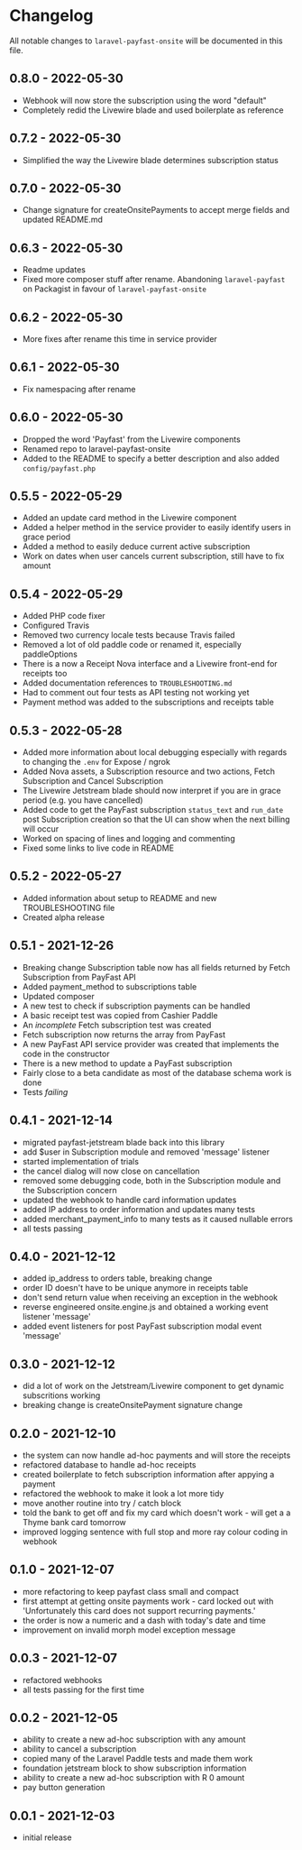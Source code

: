# Changelog

All notable changes to `laravel-payfast-onsite` will be documented in this file.

## 0.8.0 - 2022-05-30

- Webhook will now store the subscription using the word "default"
- Completely redid the Livewire blade and used boilerplate as reference

## 0.7.2 - 2022-05-30

- Simplified the way the Livewire blade determines subscription status

## 0.7.0 - 2022-05-30

- Change signature for createOnsitePayments to accept merge fields and updated README.md

## 0.6.3 - 2022-05-30

- Readme updates
- Fixed more composer stuff after rename. Abandoning `laravel-payfast` on Packagist in favour of `laravel-payfast-onsite`

## 0.6.2 - 2022-05-30

- More fixes after rename this time in service provider

## 0.6.1 - 2022-05-30

- Fix namespacing after rename

## 0.6.0 - 2022-05-30

- Dropped the word 'Payfast' from the Livewire components
- Renamed repo to laravel-payfast-onsite
- Added to the README to specify a better description and also added `config/payfast.php`

## 0.5.5 - 2022-05-29

- Added an update card method in the Livewire component
- Added a helper method in the service provider to easily identify users in grace period
- Added a method to easily deduce current active subscription
- Work on dates when user cancels current subscription, still have to fix amount

## 0.5.4 - 2022-05-29

- Added PHP code fixer
- Configured Travis
- Removed two currency locale tests because Travis failed
- Removed a lot of old paddle code or renamed it, especially paddleOptions
- There is a now a Receipt Nova interface and a Livewire front-end for receipts too
- Added documentation references to `TROUBLESHOOTING.md`
- Had to comment out four tests as API testing not working yet
- Payment method was added to the subscriptions and receipts table

## 0.5.3 - 2022-05-28

- Added more information about local debugging especially with regards to changing the `.env` for Expose / ngrok
- Added Nova assets, a Subscription resource and two actions, Fetch Subscription and Cancel Subscription
- The Livewire Jetstream blade should now interpret if you are in grace period (e.g. you have cancelled)
- Added code to get the PayFast subscription `status_text` and `run_date` post Subscription creation so that the UI can show when the next billing will occur
- Worked on spacing of lines and logging and commenting
- Fixed some links to live code in README

## 0.5.2 - 2022-05-27

- Added information about setup to README and new TROUBLESHOOTING file
- Created alpha release

## 0.5.1 - 2021-12-26

- Breaking change Subscription table now has all fields returned by Fetch Subscription from PayFast API
- Added payment_method to subscriptions table
- Updated composer
- A new test to check if subscription payments can be handled
- A basic receipt test was copied from Cashier Paddle
- An *incomplete* Fetch subscription test was created
- Fetch subscription now returns the array from PayFast
- A new PayFast API service provider was created that implements the code in the constructor
- There is a new method to update a PayFast subscription
- Fairly close to a beta candidate as most of the database schema work is done
- Tests *failing*

## 0.4.1 - 2021-12-14

- migrated payfast-jetstream blade back into this library
- add $user in Subscription module and removed 'message' listener
- started implementation of trials
- the cancel dialog will now close on cancellation
- removed some debugging code, both in the Subscription module and the Subscription concern
- updated the webhook to handle card information updates
- added IP address to order information and updates many tests
- added merchant_payment_info to many tests as it caused nullable errors
- all tests passing

## 0.4.0 - 2021-12-12

- added ip_address to orders table, breaking change
- order ID doesn't have to be unique anymore in receipts table
- don't send return value when receiving an exception in the webhook
- reverse engineered onsite.engine.js and obtained a working event listener 'message'
- added event listeners for post PayFast subscription modal event 'message'

## 0.3.0 - 2021-12-12

- did a lot of work on the Jetstream/Livewire component to get dynamic subscritions working
- breaking change is createOnsitePayment signature change

## 0.2.0 - 2021-12-10

- the system can now handle ad-hoc payments and will store the receipts
- refactored database to handle ad-hoc receipts
- created boilerplate to fetch subscription information after appying a payment
- refactored the webhook to make it look a lot more tidy
- move another routine into try / catch block
- told the bank to get off and fix my card which doesn't work - will get a a Thyme bank card tomorrow
- improved logging sentence with full stop and more ray colour coding in webhook

## 0.1.0 - 2021-12-07

- more refactoring to keep payfast class small and compact
- first attempt at getting onsite payments work - card locked out with 'Unfortunately this card does not support recurring payments.'
- the order is now a numeric and a dash with today's date and time
- improvement on invalid morph model exception message

## 0.0.3 - 2021-12-07

- refactored webhooks
- all tests passing for the first time

## 0.0.2 - 2021-12-05

- ability to create a new ad-hoc subscription with any amount
- ability to cancel a subscription
- copied many of the Laravel Paddle tests and made them work
- foundation jetstream block to show subscription information
- ability to create a new ad-hoc subscription with R 0 amount
- pay button generation

## 0.0.1 - 2021-12-03

- initial release
